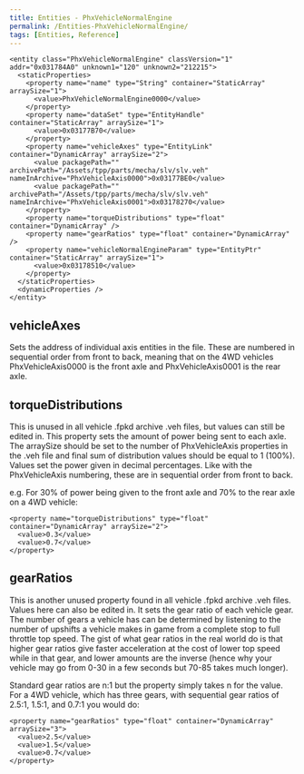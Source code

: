```yaml
---
title: Entities - PhxVehicleNormalEngine
permalink: /Entities-PhxVehicleNormalEngine/
tags: [Entities, Reference]
---
```


    <entity class="PhxVehicleNormalEngine" classVersion="1" addr="0x031784A0" unknown1="120" unknown2="212215">
      <staticProperties>
        <property name="name" type="String" container="StaticArray" arraySize="1">
          <value>PhxVehicleNormalEngine0000</value>
        </property>
        <property name="dataSet" type="EntityHandle" container="StaticArray" arraySize="1">
          <value>0x03177B70</value>
        </property>
        <property name="vehicleAxes" type="EntityLink" container="DynamicArray" arraySize="2">
          <value packagePath="" archivePath="/Assets/tpp/parts/mecha/slv/slv.veh" nameInArchive="PhxVehicleAxis0000">0x03177BE0</value>
          <value packagePath="" archivePath="/Assets/tpp/parts/mecha/slv/slv.veh" nameInArchive="PhxVehicleAxis0001">0x03178270</value>
        </property>
        <property name="torqueDistributions" type="float" container="DynamicArray" />
        <property name="gearRatios" type="float" container="DynamicArray" />
        <property name="vehicleNormalEngineParam" type="EntityPtr" container="StaticArray" arraySize="1">
          <value>0x03178510</value>
        </property>
      </staticProperties>
      <dynamicProperties />
    </entity>

## vehicleAxes

Sets the address of individual axis entities in the file. These are
numbered in sequential order from front to back, meaning that on the 4WD
vehicles PhxVehicleAxis0000 is the front axle and PhxVehicleAxis0001 is
the rear axle.


## torqueDistributions

This is unused in all vehicle .fpkd archive .veh files, but values can
still be edited in. This property sets the amount of power being sent to
each axle. The arraySize should be set to the number of PhxVehicleAxis
properties in the .veh file and final sum of distribution values should
be equal to 1 (100%). Values set the power given in decimal percentages.
Like with the PhxVehicleAxis numbering, these are in sequential order
from front to back.

e.g. For 30% of power being given to the front axle and 70% to the rear
axle on a 4WD vehicle:

    <property name="torqueDistributions" type="float" container="DynamicArray" arraySize="2">
      <value>0.3</value>
      <value>0.7</value>
    </property>

## gearRatios

This is another unused property found in all vehicle .fpkd archive .veh
files. Values here can also be edited in. It sets the gear ratio of each
vehicle gear. The number of gears a vehicle has can be determined by
listening to the number of upshifts a vehicle makes in game from a
complete stop to full throttle top speed. The gist of what gear ratios
in the real world do is that higher gear ratios give faster acceleration
at the cost of lower top speed while in that gear, and lower amounts are
the inverse (hence why your vehicle may go from 0-30 in a few seconds
but 70-85 takes much longer).

Standard gear ratios are n:1 but the property simply takes n for the
value. For a 4WD vehicle, which has three gears, with sequential gear
ratios of 2.5:1, 1.5:1, and 0.7:1 you would do:

    <property name="gearRatios" type="float" container="DynamicArray" arraySize="3">
      <value>2.5</value>
      <value>1.5</value>
      <value>0.7</value>
    </property>